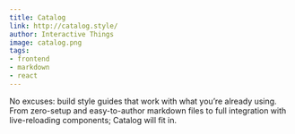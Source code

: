 ```yaml
---
title: Catalog
link: http://catalog.style/
author: Interactive Things
image: catalog.png
tags:
- frontend
- markdown
- react
---
```


No excuses: build style guides that work with what you’re already using. From zero-setup and easy-to-author markdown files to full integration with live-reloading components; Catalog will fit in.
